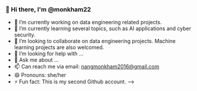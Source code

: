 ### 👋 Hi there, I'm @monkham22

- 🔭 I’m currently working on data engineering related projects.
- 🌱 I’m currently learning several topics, such as AI applications and cyber security.
- 👯 I’m looking to collaborate on data engineering projects. Machine learning projects are also welcomed.
- 🤔 I’m looking for help with ...
- 💬 Ask me about ...
- 📫 Can reach me via email: nangmonkham2016@gmail.com
- 😄 Pronouns: she/her
- ⚡ Fun fact: This is my second Github account.
-->
